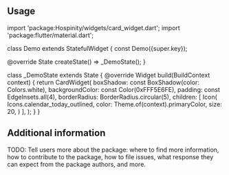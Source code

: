 
## Usage
import 'package:Hospinity/widgets/card_widget.dart';
import 'package:flutter/material.dart';

class Demo extends StatefulWidget {
  const Demo({super.key});

  @override
  State<Demo> createState() => _DemoState();
}

class _DemoState extends State<Demo> {
  @override
  Widget build(BuildContext context) {
    return CardWidget(
      boxShadow: const BoxShadow(color: Colors.white),
      backgroundColor: const Color(0xFFF5E6FE),
      padding: const EdgeInsets.all(4),
      borderRadius: BorderRadius.circular(5),
      children: [
        Icon(
          Icons.calendar_today_outlined,
          color: Theme.of(context).primaryColor,
          size: 20,
        )
      ],
    );
  }
}

## Additional information

TODO: Tell users more about the package: where to find more information, how to
contribute to the package, how to file issues, what response they can expect
from the package authors, and more.
